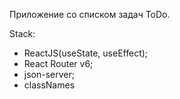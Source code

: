 Приложение со списком задач ToDo.

Stack:
- ReactJS(useState, useEffect);
- React Router v6;
- json-server;
- classNames
